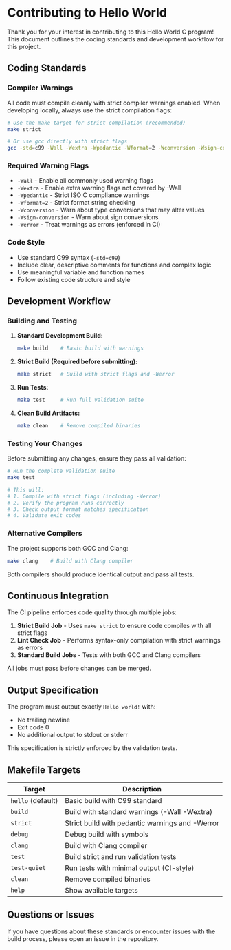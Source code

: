# Contributing to Hello World

Thank you for your interest in contributing to this Hello World C program! This document outlines the coding standards and development workflow for this project.

## Coding Standards

### Compiler Warnings

All code must compile cleanly with strict compiler warnings enabled. When developing locally, always use the strict compilation flags:

```bash
# Use the make target for strict compilation (recommended)
make strict

# Or use gcc directly with strict flags
gcc -std=c99 -Wall -Wextra -Wpedantic -Wformat=2 -Wconversion -Wsign-conversion -Werror -o hello hello.c
```

### Required Warning Flags

- `-Wall` - Enable all commonly used warning flags
- `-Wextra` - Enable extra warning flags not covered by -Wall
- `-Wpedantic` - Strict ISO C compliance warnings
- `-Wformat=2` - Strict format string checking
- `-Wconversion` - Warn about type conversions that may alter values
- `-Wsign-conversion` - Warn about sign conversions
- `-Werror` - Treat warnings as errors (enforced in CI)

### Code Style

- Use standard C99 syntax (`-std=c99`)
- Include clear, descriptive comments for functions and complex logic
- Use meaningful variable and function names
- Follow existing code structure and style

## Development Workflow

### Building and Testing

1. **Standard Development Build:**
   ```bash
   make build    # Basic build with warnings
   ```

2. **Strict Build (Required before submitting):**
   ```bash
   make strict   # Build with strict flags and -Werror
   ```

3. **Run Tests:**
   ```bash
   make test     # Run full validation suite
   ```

4. **Clean Build Artifacts:**
   ```bash
   make clean    # Remove compiled binaries
   ```

### Testing Your Changes

Before submitting any changes, ensure they pass all validation:

```bash
# Run the complete validation suite
make test

# This will:
# 1. Compile with strict flags (including -Werror)
# 2. Verify the program runs correctly
# 3. Check output format matches specification
# 4. Validate exit codes
```

### Alternative Compilers

The project supports both GCC and Clang:

```bash
make clang    # Build with Clang compiler
```

Both compilers should produce identical output and pass all tests.

## Continuous Integration

The CI pipeline enforces code quality through multiple jobs:

1. **Strict Build Job** - Uses `make strict` to ensure code compiles with all strict flags
2. **Lint Check Job** - Performs syntax-only compilation with strict warnings as errors
3. **Standard Build Jobs** - Tests with both GCC and Clang compilers

All jobs must pass before changes can be merged.

## Output Specification

The program must output exactly `Hello world!` with:
- No trailing newline
- Exit code 0
- No additional output to stdout or stderr

This specification is strictly enforced by the validation tests.

## Makefile Targets

| Target | Description |
|--------|-------------|
| `hello` (default) | Basic build with C99 standard |
| `build` | Build with standard warnings (-Wall -Wextra) |
| `strict` | Strict build with pedantic warnings and -Werror |
| `debug` | Debug build with symbols |
| `clang` | Build with Clang compiler |
| `test` | Build strict and run validation tests |
| `test-quiet` | Run tests with minimal output (CI-style) |
| `clean` | Remove compiled binaries |
| `help` | Show available targets |

## Questions or Issues

If you have questions about these standards or encounter issues with the build process, please open an issue in the repository.